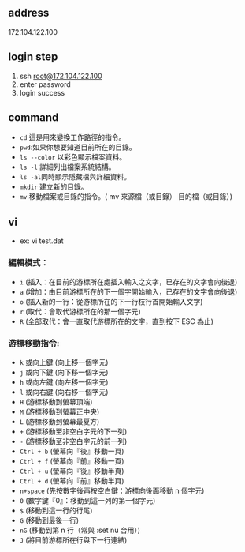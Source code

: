 ## address
172.104.122.100
## login step
1. ssh root@172.104.122.100
2. enter password
3. login success
## command
* ```cd``` 這是用來變換工作路徑的指令。
* ```pwd```:如果你想要知道目前所在的目錄。
* ```ls --color``` 以彩色顯示檔案資料。
* ```ls -l``` 詳細列出檔案系統結構。
* ```ls -al```同時顯示隱藏檔與詳細資料。
* ```mkdir``` 建立新的目錄。
* ```mv``` 移動檔案或目錄的指令。( mv 來源檔（或目錄） 目的檔（或目錄）)
## vi
* ex: vi test.dat
### 編輯模式：
* ```i``` (插入：在目前的游標所在處插入輸入之文字，已存在的文字會向後退)
* ```a``` (增加：由目前游標所在的下一個字開始輸入，已存在的文字會向後退)
* ```o``` (插入新的一行：從游標所在的下一行枝行首開始輸入文字)
* ```r``` (取代：會取代游標所在的那一個字元)
* ```R``` (全部取代：會一直取代游標所在的文字，直到按下 ESC 為止)
### 游標移動指令:
* ```k```  或向上鍵 (向上移一個字元)
* ```j```  或向下鍵 (向下移一個字元)
* ```h```  或向左鍵 (向左移一個字元)
* ```l```  或向右鍵 (向右移一個字元)
* ```H``` (游標移動到螢幕頂端)
* ```M``` (游標移動到螢幕正中央)
* ```L``` (游標移動到螢幕最夏方)
* ```+``` (游標移動至非空白字元的下一列)
* ```-``` (游標移動至非空白字元的前一列)
* ```Ctrl + b``` (螢幕向『後』移動一頁)
* ```Ctrl + f``` (螢幕向『前』移動一頁)
* ```Ctrl + u``` (螢幕向『後』移動半頁)
* ```Ctrl + d``` (螢幕向『前』移動半頁)
* ```n+space``` (先按數字後再按空白鍵：游標向後面移動 n 個字元)
* ```0``` (數字鍵『0』：移動到這一列的第一個字元)
* ```$``` (移動到這一行的行尾)
* ```G``` (移動到最後一行)
* ```nG``` (移動到第 n 行（常與 :set nu 合用）)
* ```J``` (將目前游標所在行與下一行連結)
